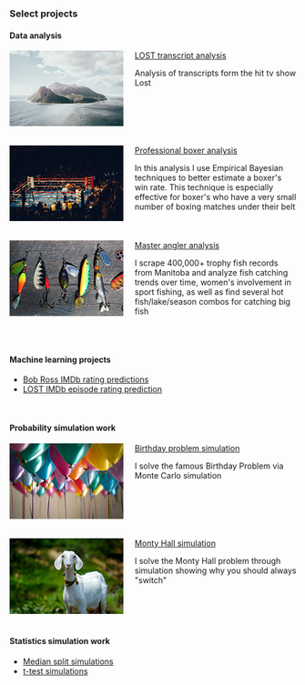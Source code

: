 ### Select projects

#### Data analysis

<a href="https://github.com/cookm346/lost_transcript_analysis"><img align="left" src="images/benjamin-behre-PB_SdlCPCDs-unsplash_small.jpg" style="margin-right: 20px; margin-bottom: 20px;"></a> [LOST transcript analysis](https://github.com/cookm346/lost_transcript_analysis) 

<p>Analysis of transcripts form the hit tv show Lost</p>

<br clear="left"/>

<a href="https://github.com/cookm346/empirical_bayes_boxing"><img align="left" src="images/joel-muniz-_wCdhOulQVc-unsplash_small.jpg" style="margin-right: 20px; margin-bottom: 20px;"></a> [Professional boxer analysis](https://github.com/cookm346/empirical_bayes_boxing) 

<p>In this analysis I use Empirical Bayesian techniques to better estimate a boxer's win rate. This technique is especially effective for boxer's who have a very small number of boxing matches under their belt</p>

<br clear="left"/>

<a href="https://github.com/cookm346/master_angler_analysis"><img align="left" src="images/anne-nygard-viq9Ztqi3Vc-unsplash_small.jpg" style="margin-right: 20px; margin-bottom: 20px;"></a> [Master angler analysis](https://github.com/cookm346/master_angler_analysis) 

<p>I scrape 400,000+ trophy fish records from Manitoba and analyze fish catching trends over time, women's involvement in sport fishing, as well as find several hot fish/lake/season combos for catching big fish</p>

<br clear="left"/>

<br />

#### Machine learning projects
- [Bob Ross IMDb rating predictions](https://github.com/cookm346/bob_ross_imdb)
- [LOST IMDb episode rating prediction](https://github.com/cookm346/lost_episode_analysis)

<br />

#### Probability simulation work

<a href="https://github.com/cookm346/birthday_problem_simulation"><img align="left" src="images/adi-goldstein-Hli3R6LKibo-unsplash_small.jpg" style="margin-right: 20px; margin-bottom: 20px;"></a> [Birthday problem simulation](https://github.com/cookm346/birthday_problem_simulation) 

I solve the famous Birthday Problem via Monte Carlo simulation

<br clear="left"/>

<a href="https://github.com/cookm346/monty_hall_simulation"><img align="left" src="images/nandhu-kumar-jAMcUbsTvWE-unsplash_small.jpg" style="margin-right: 20px; margin-bottom: 20px;"></a> [Monty Hall simulation](https://github.com/cookm346/monty_hall_simulation) 

<p>I solve the Monty Hall problem through simulation showing why you should always "switch"</p>

<br clear="left"/>

#### Statistics simulation work
- [Median split simulations](https://github.com/cookm346/median_split_simulation)
- [t-test simulations](https://github.com/cookm346/t_test_simulation)

<br />
<br />
<br />
